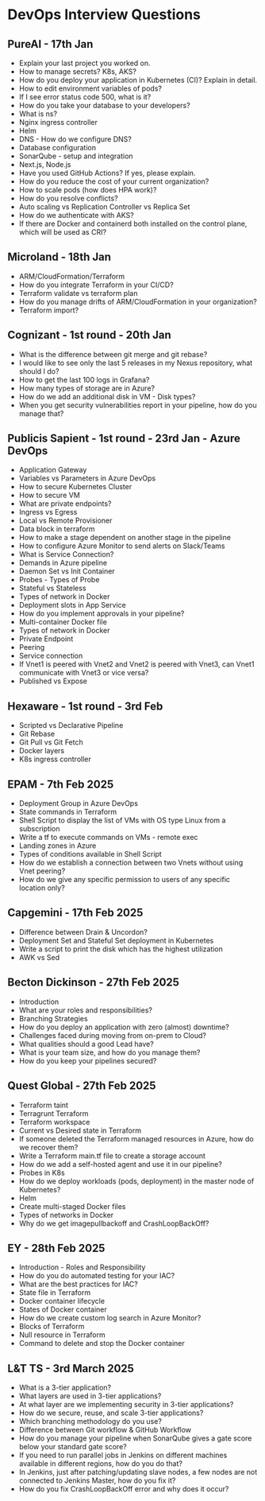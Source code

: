 # DevOps Interview Questions

## PureAI - 17th Jan

- Explain your last project you worked on.
- How to manage secrets? K8s, AKS?
- How do you deploy your application in Kubernetes (CI)? Explain in detail.
- How to edit environment variables of pods?
- If I see error status code 500, what is it?
- How do you take your database to your developers?
- What is ns?
- Nginx ingress controller
- Helm
- DNS - How do we configure DNS?
- Database configuration
- SonarQube - setup and integration
- Next.js, Node.js
- Have you used GitHub Actions? If yes, please explain.
- How do you reduce the cost of your current organization?
- How to scale pods (how does HPA work)?
- How do you resolve conflicts?
- Auto scaling vs Replication Controller vs Replica Set
- How do we authenticate with AKS?
- If there are Docker and containerd both installed on the control plane, which will be used as CRI?

## Microland - 18th Jan

- ARM/CloudFormation/Terraform
- How do you integrate Terraform in your CI/CD?
- Terraform validate vs terraform plan
- How do you manage drifts of ARM/CloudFormation in your organization?
- Terraform import?

## Cognizant - 1st round - 20th Jan

- What is the difference between git merge and git rebase?
- I would like to see only the last 5 releases in my Nexus repository, what should I do?
- How to get the last 100 logs in Grafana?
- How many types of storage are in Azure?
- How do we add an additional disk in VM - Disk types?
- When you get security vulnerabilities report in your pipeline, how do you manage that?

## Publicis Sapient - 1st round - 23rd Jan - Azure DevOps

- Application Gateway
- Variables vs Parameters in Azure DevOps
- How to secure Kubernetes Cluster
- How to secure VM
- What are private endpoints?
- Ingress vs Egress
- Local vs Remote Provisioner
- Data block in terraform
- How to make a stage dependent on another stage in the pipeline
- How to configure Azure Monitor to send alerts on Slack/Teams
- What is Service Connection?
- Demands in Azure pipeline
- Daemon Set vs Init Container
- Probes - Types of Probe
- Stateful vs Stateless
- Types of network in Docker
- Deployment slots in App Service
- How do you implement approvals in your pipeline?
- Multi-container Docker file
- Types of network in Docker
- Private Endpoint
- Peering
- Service connection
- If Vnet1 is peered with Vnet2 and Vnet2 is peered with Vnet3, can Vnet1 communicate with Vnet3 or vice versa?
- Published vs Expose

## Hexaware - 1st round - 3rd Feb

- Scripted vs Declarative Pipeline
- Git Rebase
- Git Pull vs Git Fetch
- Docker layers
- K8s ingress controller

## EPAM - 7th Feb 2025

- Deployment Group in Azure DevOps
- State commands in Terraform
- Shell Script to display the list of VMs with OS type Linux from a subscription
- Write a tf to execute commands on VMs - remote exec
- Landing zones in Azure
- Types of conditions available in Shell Script
- How do we establish a connection between two Vnets without using Vnet peering?
- How do we give any specific permission to users of any specific location only?

## Capgemini - 17th Feb 2025

- Difference between Drain & Uncordon?
- Deployment Set and Stateful Set deployment in Kubernetes
- Write a script to print the disk which has the highest utilization
- AWK vs Sed

## Becton Dickinson - 27th Feb 2025

- Introduction
- What are your roles and responsibilities?
- Branching Strategies
- How do you deploy an application with zero (almost) downtime?
- Challenges faced during moving from on-prem to Cloud?
- What qualities should a good Lead have?
- What is your team size, and how do you manage them?
- How do you keep your pipelines secured?

## Quest Global - 27th Feb 2025

- Terraform taint
- Terragrunt Terraform
- Terraform workspace
- Current vs Desired state in Terraform
- If someone deleted the Terraform managed resources in Azure, how do we recover them?
- Write a Terraform main.tf file to create a storage account
- How do we add a self-hosted agent and use it in our pipeline?
- Probes in K8s
- How do we deploy workloads (pods, deployment) in the master node of Kubernetes?
- Helm
- Create multi-staged Docker files
- Types of networks in Docker
- Why do we get imagepullbackoff and CrashLoopBackOff?

## EY - 28th Feb 2025

- Introduction - Roles and Responsibility
- How do you do automated testing for your IAC?
- What are the best practices for IAC?
- State file in Terraform
- Docker container lifecycle
- States of Docker container
- How do we create custom log search in Azure Monitor?
- Blocks of Terraform
- Null resource in Terraform
- Command to delete and stop the Docker container

## L&T TS - 3rd March 2025

- What is a 3-tier application?
- What layers are used in 3-tier applications?
- At what layer are we implementing security in 3-tier applications?
- How do we secure, reuse, and scale 3-tier applications?
- Which branching methodology do you use?
- Difference between Git workflow & GitHub Workflow
- How do you manage your pipeline when SonarQube gives a gate score below your standard gate score?
- If you need to run parallel jobs in Jenkins on different machines available in different regions, how do you do that?
- In Jenkins, just after patching/updating slave nodes, a few nodes are not connected to Jenkins Master, how do you fix it?
- How do you fix CrashLoopBackOff error and why does it occur?
